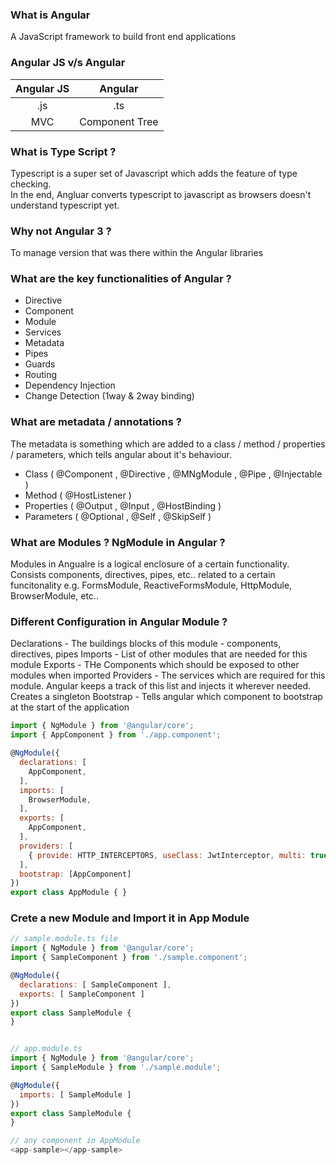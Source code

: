### What is Angular
A JavaScript framework to build front end applications

### Angular JS v/s Angular

|  Angular JS  |      Angular    |
| :----------: | :-------------: |
|    .js       |       .ts       |
|    MVC       |  Component Tree |

### What is Type Script ?
Typescript is a super set of Javascript which adds the feature of type checking.  
In the end, Angluar converts typescript to javascript as browsers doesn't understand typescript yet. 

### Why not Angular 3 ?
To manage version that was there within the Angular libraries

### What are the key functionalities of Angular ?
- Directive
- Component
- Module
- Services
- Metadata
- Pipes
- Guards
- Routing
- Dependency Injection
- Change Detection (1way & 2way binding)

### What are metadata / annotations ?
The metadata is something which are added to a class / method / properties / parameters, which tells angular about it's behaviour.
- Class ( @Component , @Directive , @MNgModule , @Pipe , @Injectable )
- Method ( @HostListener )
- Properties ( @Output , @Input , @HostBinding )
- Parameters ( @Optional , @Self , @SkipSelf ) 

### What are Modules ? NgModule in Angular ?
Modules in Angualre is a logical enclosure of a certain functionality. Consists components, directives, pipes, etc.. related to a certain funcitonality
e.g. FormsModule, ReactiveFormsModule, HttpModule, BrowserModule, etc..

### Different Configuration in Angular Module ?
Declarations - The buildings blocks of this module - components, directives, pipes
Imports - List of other modules that are needed for this module
Exports - THe Components which should be exposed  to other modules when imported
Providers - The services which are required for this module. Angular keeps a track of this list and injects it wherever needed. Creates a singleton
Bootstrap - Tells angular which component to bootstrap at the start of the application

```javascript
import { NgModule } from '@angular/core';
import { AppComponent } from './app.component';

@NgModule({
  declarations: [
    AppComponent,
  ],
  imports: [
    BrowserModule,
  ],
  exports: [
    AppComponent,
  ],
  providers: [
    { provide: HTTP_INTERCEPTORS, useClass: JwtInterceptor, multi: true },
  ],
  bootstrap: [AppComponent]
})
export class AppModule { }
```

### Crete a new Module and Import it in App Module
```javascript
// sample.module.ts file
import { NgModule } from '@angular/core';
import { SampleComponent } from './sample.component';

@NgModule({
  declarations: [ SampleComponent ],
  exports: [ SampleComponent ]
})
export class SampleModule {
}


// app.module.ts
import { NgModule } from '@angular/core';
import { SampleModule } from './sample.module'; 

@NgModule({
  imports: [ SampleModule ]
})
export class SampleModule {
}

// any component in AppModule
<app-sample></app-sample>
```
